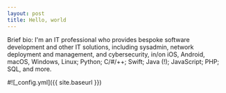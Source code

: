 ```yaml
---
layout: post
title: Hello, world
---
```


Brief bio: I'm an IT professional who provides bespoke software development and other IT solutions, including sysadmin, network deployment and management, and cybersecurity, in/on iOS, Android, macOS, Windows, Linux; Python; C/#/++; Swift; Java (!); JavaScript; PHP; SQL, and more.

#![_config.yml]({{ site.baseurl }})

